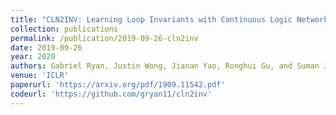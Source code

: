 ```yaml
---
title: "CLN2INV: Learning Loop Invariants with Continuous Logic Networks"
collection: publications
permalink: /publication/2019-09-26-cln2inv
date: 2019-09-26
year: 2020
authors: Gabriel Ryan, Justin Wong, Jianan Yao, Ronghui Gu, and Suman Jana 
venue: 'ICLR'
paperurl: 'https://arxiv.org/pdf/1909.11542.pdf'
codeurl: 'https://github.com/gryan11/cln2inv'
---
```

